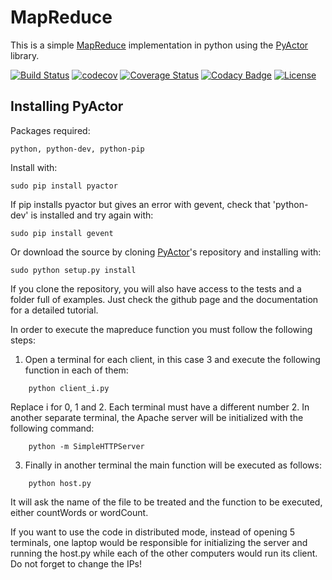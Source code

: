 # MapReduce

This is a simple [MapReduce](https://en.wikipedia.org/wiki/MapReduce) implementation in python using the [PyActor](https://github.com/pedrotgn/pyactor) library.

[![Build Status](https://travis-ci.org/Constantine-32/mapreduce.svg?branch=master)](https://travis-ci.org/Constantine-32/mapreduce)
[![codecov](https://codecov.io/gh/Constantine-32/mapreduce/branch/master/graph/badge.svg)](https://codecov.io/gh/Constantine-32/mapreduce)
[![Coverage Status](https://coveralls.io/repos/github/Constantine-32/mapreduce/badge.svg?branch=master)](https://coveralls.io/github/Constantine-32/mapreduce?branch=master)
[![Codacy Badge](https://api.codacy.com/project/badge/Grade/f504a3d2e2da4f3599574fbf5ee381cc)](https://www.codacy.com/app/Constantine-32/mapreduce?utm_source=github.com&amp;utm_medium=referral&amp;utm_content=Constantine-32/mapreduce&amp;utm_campaign=Badge_Grade)
[![License](https://img.shields.io/badge/license-MIT-blue.svg)](https://opensource.org/licenses/MIT)



## Installing PyActor

Packages required:

    python, python-dev, python-pip

Install with:

    sudo pip install pyactor

If pip installs pyactor but gives an error with gevent, check that 'python-dev'
is installed and try again with:

    sudo pip install gevent

Or download the source by cloning [PyActor](https://github.com/pedrotgn/pyactor)'s
repository and installing with:

    sudo python setup.py install

If you clone the repository, you will also have access to the tests and a folder
full of examples. Just check the github page and the documentation for a detailed
tutorial.

In order to execute the mapreduce function you must follow the following steps:
1. Open a terminal for each client, in this case 3 and execute the following function in each of them:
```
    python client_i.py
```
Replace i for 0, 1 and 2. Each terminal must have a different number
2. In another separate terminal, the Apache server will be initialized with the following command:
```
    python -m SimpleHTTPServer
```
3. Finally in another terminal the main function will be executed as follows:
```
    python host.py
```

It will ask the name of the file to be treated and the function to be executed, either countWords or wordCount.

If you want to use the code in distributed mode, instead of opening 5 terminals, one laptop would be responsible for initializing the server and running the host.py while each of the other computers would run its client. Do not forget to change the IPs!
